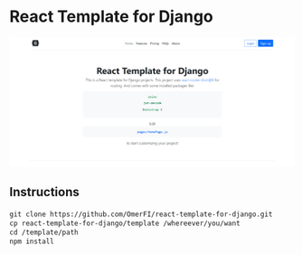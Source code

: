# React Template for Django

![Screenshot of the website](images/Screenshot1.png)

## Instructions

```
git clone https://github.com/OmerFI/react-template-for-django.git
cp react-template-for-django/template /whereever/you/want
cd /template/path
npm install
```
